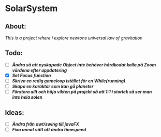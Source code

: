 # SolarSystem

## About:
*This is a project where i explore newtons universal law of gravitation*


## Todo:
- [ ] ***Ändra så att nyskapade Object inte behöver hårdkodat kalla på Zoom värdena efter uppdatering***
- [x] ***Set Focus function***
- [ ] ***Skriva en redig gameloop istället för en While(running)***
- [ ] ***Skapa en karaktär som kan gå planeter***
- [ ] ***Förstora allt och höja vikten på projekt så att 1:1 i storlek så ser man inte hela solen***

## Ideas:
- [ ] ***Ändra från awt/swing till javaFX***
- [ ] ***Fixa annat sätt att ändra timespeed***